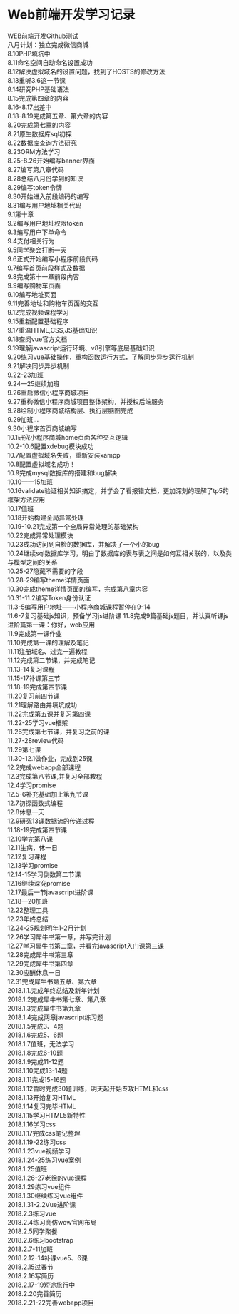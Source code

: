 # Web前端开发学习记录
WEB前端开发Github测试</br>
八月计划：独立完成微信商城</br>
8.10PHP填坑中</br>
8.11命名空间自动命名设置成功</br>
8.12解决虚拟域名的设置问题，找到了HOSTS的修改方法</br>
8.13重听3.6这一节课</br>
8.14研究PHP基础语法</br>
8.15完成第四章的内容</br>
8.16-8.17出差中</br>
8.18-8.19完成第五章、第六章的内容</br>
8.20完成第七章的内容</br>
8.21原生数据库sql初探</br>
8.22数据库查询方法研究</br>
8.23ORM方法学习</br>
8.25-8.26开始编写banner界面</br>
8.27编写第八章代码</br>
8.28总结八月份学到的知识</br>
8.29编写token令牌</br>
8.30开始进入前段编码的编写</br>
8.31编写用户地址相关代码</br>
9.1第十章</br>
9.2编写用户地址权限token</br>
9.3编写用户下单命令</br>
9.4支付相关行为</br>
9.5同学聚会打断一天</br>
9.6正式开始编写小程序前段代码</br>
9.7编写首页前段样式及数据</br>
9.8完成第十一章前段内容</br>
9.9编写购物车页面</br>
9.10编写地址页面</br>
9.11完善地址和购物车页面的交互</br>
9.12完成视频课程学习</br>
9.15重新配置基础程序</br>
9.17重温HTML,CSS,JS基础知识</br>
9.18查阅vue官方文档</br>
9.19理解javascript运行环境、v8引擎等底层基础知识</br>
9.20练习vue基础操作，重构函数运行方式，了解同步异步运行机制</br>
9.21解决同步异步机制</br>
9.22-23加班</br>
9.24—25继续加班</br>
9.26重启微信小程序商城项目</br>
9.27重构微信小程序商城项目整体架构，并授权后端服务</br>
9.28绘制小程序商城结构层、执行层脑图完成</br>
9.29加班...</br>
9.30小程序首页商城编写</br>
10.1研究小程序商城home页面各种交互逻辑</br>
10.2-10.6配置xdebug模块成功</br>
10.7配置虚拟域名失败，重新安装xampp</br>
10.8配置虚拟域名成功！</br>
10.9完成mysql数据库的搭建和bug解决</br>
10.10——15加班</br>
10.16validate验证相关知识搞定，并学会了看报错文档，更加深刻的理解了tp5的框架方法应用</br>
10.17值班</br>
10.18开始构建全局异常处理</br>
10.19-10.21完成第一个全局异常处理的基础架构</br>
10.22完成异常处理模块</br>
10.23成功访问到自检的数据库，并解决了一个小的bug</br>
10.24继续sql数据库学习，明白了数据库的表与表之间是如何互相关联的，以及类与模型之间的关系</br>
10.25-27隐藏不需要的字段</br>
10.28-29编写theme详情页面</br>
10.30完成theme详情页面的编写，完成第八章内容</br>
10.31-11.2编写Token身份认证</br>
11.3-5编写用户地址——小程序商城课程暂停在9-14</br>
11.6-7复习基础js知识，预备学习js进阶课
11.8完成9篇基础js题目，并认真听课js进阶篇第一课：你好，web应用</br>
11.9完成第一课作业</br>
11.10完成第一课的理解及笔记</br>
11.11注册域名、过完一遍教程</br>
11.12完成第二节课，并完成笔记</br>
11.13-14复习课程</br>
11.15-17补课第三节</br>
11.18-19完成第四节课</br>
11.20复习前四节课</br>
11.21理解路由并填坑成功</br>
11.22完成第五课并复习第四课</br>
11.22-25学习vue框架</br>
11.26完成第七节课，并复习之前的课</br>
11.27-28review代码</br>
11.29第七课</br>
11.30-12.1做作业，完成到25课</br>
12.2完成webapp全部课程</br>
12.3完成第八节课,并复习全部教程</br>
12.4学习promise</br>
12.5-6补充基础加上第九节课</br>
12.7初探函数式编程</br>
12.8休息一天</br>
12.9研究13课数据流的传递过程</br>
11.18-19完成第四节课</br>
12.10学完第八课</br>
12.11生病，休一日</br>
12.12复习课程</br>
12.13学习promise</br>
12.14-15学习倒数第二节课</br>
12.16继续深究promise</br>
12.17最后一节javascript进阶课</br>
12.18—20加班</br>
12.22整理工具</br>
12.23年终总结</br>
12.24-25规划明年1-2月计划</br>
12.26学习犀牛书第一章，并写完计划</br>
12.27学习犀牛书第二章，并看完javascript入门课第三课</br>
12.28完成犀牛书第三章</br>
12.29完成犀牛书第四章</br>
12.30应酬休息一日</br>
12.31完成犀牛书第五章、第六章</br>
2018.1.1.完成年终总结及新年计划</br>
2018.1.2完成犀牛书第七章、第八章</br>
2018.1.3完成犀牛书第九章</br>
2018.1.4完成两章javascript练习题</br>
2018.1.5完成3、4题</br>
2018.1.6完成5、6题</br>
2018.1.7值班，无法学习</br>
2018.1.8完成6-10题</br>
2018.1.9完成11-12题</br>
2018.1.10完成13-14题</br>
2018.1.11完成15-16题</br>
2018.1.12暂时完成30题训练，明天起开始专攻HTML和css</br>
2018.1.13开始复习HTML</br>
2018.1.14复习完毕HTML</br>
2018.1.15学习HTML5新特性</br>
2018.1.16学习css</br>
2018.1.17完成css笔记整理</br>
2018.1.19-22练习css</br>
2018.1.23vue视频学习</br>
2018.1.24-25练习vue案例</br>
2018.1.25值班</br>
2018.1.26-27老徐的vue课程</br>
2018.1.29练习vue组件</br>
2018.1.30继续练习vue组件</br>
2018.1.31-2.2Vue进阶课</br>
2018.2.3练习vue</br>
2018.2.4练习高仿wow官网布局</br>
2018.2.5同学聚餐</br>
2018.2.6练习bootstrap</br>
2018.2.7-11加班</br>
2018.2.12-14补课vue5、6课</br>
2018.2.15过春节</br>
2018.2.16写简历</br>
2018.2.17-19短途旅行中</br>
2018.2.20完善简历</br>
2018.2.21-22完善webapp项目</br>
